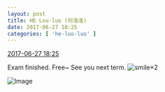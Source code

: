 ```yaml
---
layout: post
title: HE Lou-luo (何洛洛)
date: 2017-06-27 18:25
categories: [ 'he-luo-luo' ]
---
```


<div class="weibo-info">
  <a href="http://weibo.com/6117570574/F9MBQeyky">2017-06-27 18:25</a>
</div>

Exam finished. Free~ See you next term. ![smile](http://img.t.sinajs.cn/t4/appstyle/expression/ext/normal/5c/huanglianwx_org.gif)×2

<!-- more -->

![Image](http://wx2.sinaimg.cn/mw690/006G0Hz8ly1fgzxn4vffpj30qo0zknje.jpg)
